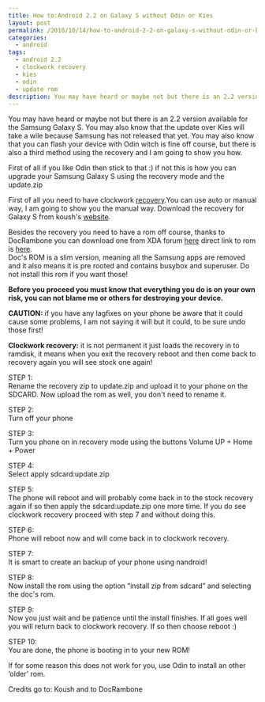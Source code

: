 ```yaml
---
title: How to:Android 2.2 on Galaxy S without Odin or Kies
layout: post
permalink: /2010/10/14/how-to-android-2-2-on-galaxy-s-without-odin-or-kies/
categories:
  - android
tags:
  - android 2.2
  - clockwork recovery
  - kies
  - odin
  - update rom
description: You may have heard or maybe not but there is an 2.2 version available for the Samsung Galaxy S. You may also know that the update over Kies will take a wile because Samsung has not released that yet. You may also know that you can flash your device with Odin witch is fine off course, but there is also a third method using the recovery and I am going to show you how.
---
```

You may have heard or maybe not but there is an 2.2 version available for the Samsung Galaxy S. You may also know that the update over Kies will take a wile because Samsung has not released that yet. You may also know that you can flash your device with Odin witch is fine off course, but there is also a third method using the recovery and I am going to show you how.

First of all if you like Odin then stick to that :) if not this is how you can upgrade your Samsung Galaxy S using the recovery mode and the update.zip

First of all you need to have clockwork [recovery][1].You can use auto or manual way, I am going to show you the manual way. Download the recovery for Galaxy S from koush's [website][2].

Besides the recovery you need to have a rom off course, thanks to DocRambone you can download one from XDA forum [here][3] direct link to rom is [here][4].  
Doc's ROM is a slim version, meaning all the Samsung apps are removed and it also means it is pre rooted and contains busybox and superuser. Do not install this rom if you want those!

**Before you proceed you must know that everything you do is on your own risk, you can not blame me or others for destroying your device.** 

**CAUTION:** if you have any lagfixes on your phone be aware that it could cause some problems, I am not saying it will but it could, to be sure undo those first!

**Clockwork recovery:** it is not permanent it just loads the recovery in to ramdisk, it means when you exit the recovery reboot and then come back to recovery again you will see stock one again!

STEP 1:  
Rename the recovery zip to update.zip and upload it to your phone on the SDCARD. Now upload the rom as well, you don't need to rename it.

STEP 2:  
Turn off your phone

STEP 3:  
Turn you phone on in recovery mode using the buttons Volume UP + Home + Power

STEP 4:  
Select apply sdcard:update.zip

STEP 5:  
The phone will reboot and will probably come back in to the stock recovery again if so then apply the sdcard:update.zip one more time. If you do see clockwork recovery proceed with step 7 and without doing this.

STEP 6:  
Phone will reboot now and will come back in to clockwork recovery.

STEP 7:  
It is smart to create an backup of your phone using nandroid!

STEP 8:  
Now install the rom using the option “install zip from sdcard” and selecting the doc's rom.

STEP 9:  
Now you just wait and be patience until the install finishes. If all goes well you will return back to clockwork recovery. If so then choose reboot :)

STEP 10:  
You are done, the phone is booting in to your new ROM!

If for some reason this does not work for you, use Odin to install an other &#8216;older' rom.

Credits go to: Koush and to DocRambone

 [1]: http://www.koushikdutta.com/2010/02/clockwork-recovery-image.html
 [2]: http://koush.tandtgaming.com/recoveries/recovery-clockwork-2.5.0.4-galaxys.zip
 [3]: http://forum.xda-developers.com/showthread.php?t=807848
 [4]: http://www.multiupload.com/AA9GSQ4LZI